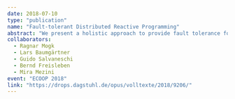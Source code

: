 ```yaml
---
date: 2018-07-10
type: "publication"
name: "Fault-tolerant Distributed Reactive Programming"
abstract: "We present a holistic approach to provide fault tolerance for distributed reactiveprogramming. Our solution automatically stores and recovers program state to handle crashes,automatically updates and shares distributed parts of the state to provide eventual consistency,and handles errors in a fine-grained manner to allow precise manual control when necessary.By making use of the reactive programming paradigm, we provide these mechanisms withoutchanging the behavior of existing programs and with reasonable performance, as indicated byour experimental evaluatio"
collaborators:
  - Ragnar Mogk
  - Lars Baumgärtner
  - Guido Salvaneschi
  - Bernd Freisleben
  - Mira Mezini
event: "ECOOP 2018"
link: "https://drops.dagstuhl.de/opus/volltexte/2018/9206/"
---
```

